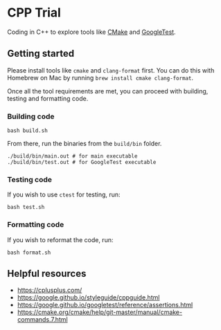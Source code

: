 # CPP Trial

Coding in C++ to explore tools like [CMake](https://cmake.org/) and [GoogleTest](https://google.github.io/googletest/).

## Getting started

Please install tools like `cmake` and `clang-format` first. You can do this with Homebrew on Mac by running `brew install cmake clang-format`.

Once all the tool requirements are met, you can proceed with building, testing and formatting code.

### Building code

```shell
bash build.sh
```

From there, run the binaries from the `build/bin` folder.

```shell
./build/bin/main.out # for main executable
./build/bin/test.out # for GoogleTest executable
```

### Testing code

If you wish to use `ctest` for testing, run:

```shell
bash test.sh
```

### Formatting code

If you wish to reformat the code, run:

```shell
bash format.sh
```

## Helpful resources

- https://cplusplus.com/
- https://google.github.io/styleguide/cppguide.html
- https://google.github.io/googletest/reference/assertions.html
- https://cmake.org/cmake/help/git-master/manual/cmake-commands.7.html
